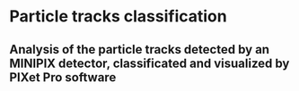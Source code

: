 # Particle tracks classification
## Analysis of the particle tracks detected by an MINIPIX detector, classificated and visualized by PIXet Pro software
